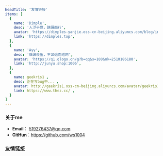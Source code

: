 ```yaml
---
headTitle: '友情链接'
items: [
  {
    name: 'Dimple',
    desc: '人浮于世，蹒跚而行',
    avatar: 'https://dimples-yanjie.oss-cn-beijing.aliyuncs.com/blog/img/QQ%E5%9B%BE%E7%89%8720201025032558.jpg',
    link: 'https://dimples.top',
  },
  {
    name: 'Ayy',
    desc: '临渊羡鱼，不如退而结网',
    avatar: 'https://q1.qlogo.cn/g?b=qq&s=100&nk=2510186180',
    link: 'http://junyu.shop:1006',
  },
  {
    name: geekris1 ,
    desc: 正在写bug中... ,
    avatar: http://geekris1.oss-cn-beijing.aliyuncs.com/avatar/geekris1.jpg ,
    link: https://www.thez.cc/ ,
  }
]
---
```


### 关于me

- **Email：** 519276437@qq.com
- **GitHun**：https://github.com/ws1004

### 友情链接 

<ListLinks :links="items"/>

